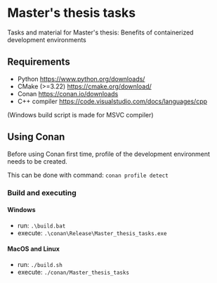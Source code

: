 # Master's thesis tasks
Tasks and material for Master's thesis: Benefits of containerized development environments

## Requirements
 - Python https://www.python.org/downloads/
 - CMake (>=3.22) https://cmake.org/download/
 - Conan https://conan.io/downloads
 - C++ compiler https://code.visualstudio.com/docs/languages/cpp
 
 (Windows build script is made for MSVC compiler)

## Using Conan

Before using Conan first time, profile of the development environment needs to be created.

This can be done with command:  `conan profile detect`

### Build and executing

#### Windows
 - run: `.\build.bat`
 - execute: `.\conan\Release\Master_thesis_tasks.exe`

#### MacOS and Linux
 - run: `./build.sh`
 - execute: `./conan/Master_thesis_tasks`